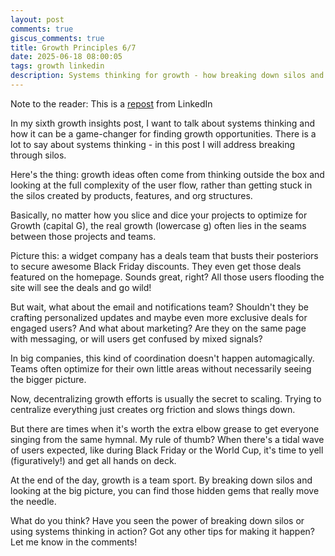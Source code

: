 ```yaml
---
layout: post
comments: true
giscus_comments: true
title: Growth Principles 6/7
date: 2025-06-18 08:00:05
tags: growth linkedin
description: Systems thinking for growth - how breaking down silos and coordinating across teams reveals hidden opportunities, especially during high-traffic events.
---
```


Note to the reader: This is a [repost](https://www.linkedin.com/posts/yewjinlim_in-my-sixth-growth-insights-post-i-want-activity-7181316977116749826-48tN?utm_source=share&utm_medium=member_desktop&rcm=ACoAAAD4xmMBhqAf0RkmEot2NJkJA3gvq31H7Os) from LinkedIn

In my sixth growth insights post, I want to talk about systems thinking and how it can be a game-changer for finding growth opportunities. There is a lot to say about systems thinking - in this post I will address breaking through silos.

Here's the thing: growth ideas often come from thinking outside the box and looking at the full complexity of the user flow, rather than getting stuck in the silos created by products, features, and org structures.

Basically, no matter how you slice and dice your projects to optimize for Growth (capital G), the real growth (lowercase g) often lies in the seams between those projects and teams.

Picture this: a widget company has a deals team that busts their posteriors to secure awesome Black Friday discounts. They even get those deals featured on the homepage. Sounds great, right? All those users flooding the site will see the deals and go wild!

But wait, what about the email and notifications team? Shouldn't they be crafting personalized updates and maybe even more exclusive deals for engaged users? And what about marketing? Are they on the same page with messaging, or will users get confused by mixed signals?

In big companies, this kind of coordination doesn't happen automagically. Teams often optimize for their own little areas without necessarily seeing the bigger picture.

Now, decentralizing growth efforts is usually the secret to scaling. Trying to centralize everything just creates org friction and slows things down.

But there are times when it's worth the extra elbow grease to get everyone singing from the same hymnal. My rule of thumb? When there's a tidal wave of users expected, like during Black Friday or the World Cup, it's time to yell (figuratively!) and get all hands on deck.

At the end of the day, growth is a team sport. By breaking down silos and looking at the big picture, you can find those hidden gems that really move the needle.

What do you think? Have you seen the power of breaking down silos or using systems thinking in action? Got any other tips for making it happen? Let me know in the comments!
